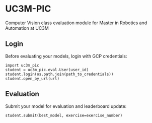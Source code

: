 # UC3M-PIC

Computer Vision class evaluation module for Master in Robotics and Automation at UC3M

## Login

Before evaluating your models, login with GCP credentials:

```
import uc3m_pic
student = uc3m_pic.eval.User(user_id)
student.login(os.path.join(path_to_credentials))
student.open_by_url(url)
```

## Evaluation

Submit your model for evaluation and leaderboard update:

```
student.submit(best_model, exercise=exercise_number)
```